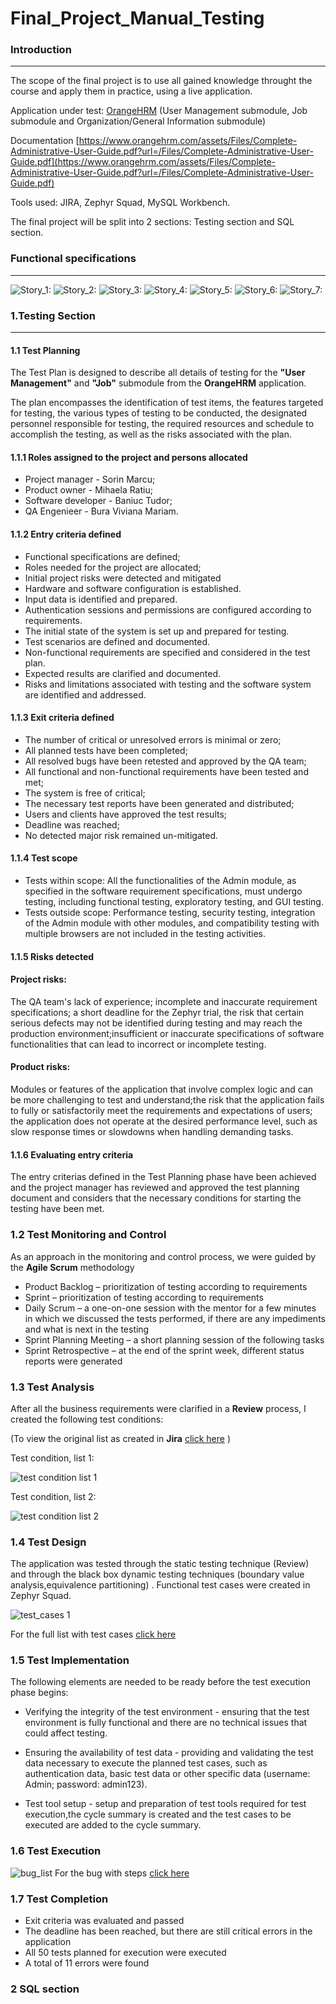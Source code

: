 # Final_Project_Manual_Testing
### Introduction
---
The scope of the final project is to use all gained knowledge throught the course and apply them in practice, using a live application.

Application under test: [OrangeHRM](https://opensource-demo.orangehrmlive.com/web/index.php/auth/login)
(User Management submodule, Job submodule and Organization/General Information submodule) 

Documentation [https://www.orangehrm.com/assets/Files/Complete-Administrative-User-Guide.pdf?url=/Files/Complete-Administrative-User-Guide.pdf](https://www.orangehrm.com/assets/Files/Complete-Administrative-User-Guide.pdf?url=/Files/Complete-Administrative-User-Guide.pdf)

Tools used: JIRA, Zephyr Squad, MySQL Workbench.

The final project will be split into 2 sections: Testing section and SQL section.

### Functional specifications
---
![ _Story_1:_](https://github.com/Viviana-Mariam/Proiect-Final-Testare-Manuala/blob/main/story.png/PV-36%20(1).png)
![ _Story_2:_](https://github.com/Viviana-Mariam/Proiect-Final-Testare-Manuala/blob/main/story.png/PV-37.png)
![ _Story_3:_](https://github.com/Viviana-Mariam/Proiect-Final-Testare-Manuala/blob/main/story.png/PV-38.png)
![ _Story_4:_](https://github.com/Viviana-Mariam/Proiect-Final-Testare-Manuala/blob/main/story.png/PV-39.png)
![ _Story_5:_](https://github.com/Viviana-Mariam/Proiect-Final-Testare-Manuala/blob/main/story.png/PV-40.png)
![ _Story_6:_](https://github.com/Viviana-Mariam/Proiect-Final-Testare-Manuala/blob/main/story.png/PV-41.png)
![ _Story_7:_](https://github.com/Viviana-Mariam/Proiect-Final-Testare-Manuala/blob/main/story.png/PV-42.png)


### 1.Testing Section
---
#### 1.1 Test Planning

The Test Plan is designed to describe all details of testing for the **"User Management"** and **"Job"** submodule from the **OrangeHRM** application.

The plan encompasses the identification of test items, the features targeted for testing, the various types of testing to be conducted, the designated personnel responsible for testing, the required resources and schedule to accomplish the testing, as well as the risks associated with the plan.

#### 1.1.1 Roles assigned to the project and persons allocated
- Project manager - Sorin Marcu;   
- Product owner - Mihaela Ratiu;   
- Software developer - Baniuc Tudor;   
- QA Engenieer - Bura Viviana Mariam.

#### 1.1.2 Entry criteria defined
- Functional specifications are defined;
- Roles needed for the project are allocated;
- Initial project risks were detected and mitigated
- Hardware and software configuration is established.
- Input data is identified and prepared.
- Authentication sessions and permissions are configured according to requirements.
- The initial state of the system is set up and prepared for testing.
- Test scenarios are defined and documented.
- Non-functional requirements are specified and considered in the test plan.
- Expected results are clarified and documented.
- Risks and limitations associated with testing and the software system are identified and addressed.
#### 1.1.3 Exit criteria defined
- The number of critical or unresolved errors is minimal or zero;
- All planned tests have been completed;
- All resolved bugs have been retested and approved by the QA team;
- All functional and non-functional requirements have been tested and met;
- The system is free of critical;
- The necessary test reports have been generated and distributed;
- Users and clients have approved the test results;
- Deadline was reached;
- No detected major risk remained un-mitigated.
  

#### 1.1.4 Test scope
- Tests within scope: All the functionalities of the Admin module, as specified in the software requirement specifications, must undergo testing, including functional testing, exploratory testing, and GUI testing.
- Tests outside scope: Performance testing, security testing, integration of the Admin module with other modules, and compatibility testing with multiple browsers are not included in the testing activities.

#### 1.1.5 Risks detected
#### Project risks:
The QA team's lack of experience; incomplete and inaccurate requirement specifications; a short deadline for the Zephyr trial, the risk that certain serious defects may not be identified during testing and may reach the production environment;insufficient or inaccurate specifications of software functionalities that can lead to incorrect or incomplete testing.
#### Product risks:
Modules or features of the application that involve complex logic and can be more challenging to test and understand;the risk that the application fails to fully or satisfactorily meet the requirements and expectations of users; the application does not operate at the desired performance level, such as slow response times or slowdowns when handling demanding tasks.

#### 1.1.6 Evaluating entry criteria
The entry criterias defined in the Test Planning phase have been achieved and the project manager has reviewed and approved the test planning document and considers that the necessary conditions for starting the testing have been met.

### 1.2 Test Monitoring and Control
As an approach in the monitoring and control process, we were guided by the **Agile Scrum** methodology

- Product Backlog – prioritization of testing according to requirements 
- Sprint – prioritization of testing according to requirements
- Daily Scrum – a one-on-one session with the mentor for a few minutes in which we discussed the tests performed, if there are any impediments and what is next in the testing
- Sprint Planning Meeting – a short planning session of the following tasks 
- Sprint Retrospective – at the end of the sprint week, different status reports were generated

### 1.3 Test Analysis
After all the business requirements were clarified in a **Review** process, I created the following test conditions:

(To view the original list as created in **Jira** [click here](https://github.com/Viviana-Mariam/Proiect-Final-Testare-Manuala/tree/main/Jira_test_condition) )

Test condition, list 1:

![test condition list 1](https://github.com/Viviana-Mariam/Proiect-Final-Testare-Manuala/blob/main/test_condition/test_condition_list1.jpg)

Test condition, list 2:

![test condition list 2](https://github.com/Viviana-Mariam/Proiect-Final-Testare-Manuala/blob/main/test_condition/test_condition_list2.jpg)


### 1.4 Test Design
The application was tested through the static testing technique (Review) and through the black box dynamic testing techniques (boundary value analysis,equivalence partitioning) .
Functional test cases were created in Zephyr Squad.

![test_cases 1](https://github.com/Viviana-Mariam/Proiect-Final-Testare-Manuala/blob/main/test.jpg%20(2)/Screenshot%20test.jpg)


  For the full list with test cases [click here](https://github.com/Viviana-Mariam/Proiect-Final-Testare-Manuala/blob/main/tests.pdf/Book1.pdf)

### 1.5 Test Implementation
The following elements are needed to be ready before the test execution phase begins:

- Verifying the integrity of the test environment - ensuring that the test environment is fully functional and there are no technical issues that could affect testing.

- Ensuring the availability of test data - providing and validating the test data necessary to execute the planned test cases, such as authentication data, basic test data or other specific data (username: Admin; password: admin123).

- Test tool setup - setup and preparation of test tools required for test execution,the cycle summary is created and the test cases to be executed are added to the cycle summary.
### 1.6 Test Execution

![bug_list](https://github.com/Viviana-Mariam/Proiect-Final-Testare-Manuala/blob/main/jira_bug.jpg%20(2)/ScreenshotBugJira.jpg)
For the bug with steps [click here](https://github.com/Viviana-Mariam/Proiect-Final-Testare-Manuala/blob/main/bug_jira.pdf/PDF%20(Jira).pdf)


### 1.7 Test Completion
- Exit criteria was evaluated and passed
- The deadline has been reached, but there are still critical errors in the application
- All 50 tests planned for execution were executed
- A total of 11 errors were found


### 2 SQL section
